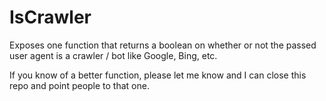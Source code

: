IsCrawler
=========

Exposes one function that returns a boolean on whether or not the passed user agent is a crawler / bot like Google, Bing, etc.

If you know of a better function, please let me know and I can close this repo and point people to that one.



